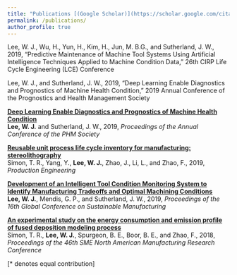 ```yaml
---
title: "Publications [(Google Scholar)](https://scholar.google.com/citations?hl=en&user=_j_0jLYg2kcC&view_op=list_works&sortby=pubdate)"
permalink: /publications/
author_profile: true
---
```




Lee, W. J., Wu, H., Yun, H., Kim, H., Jun, M. B.G., and Sutherland, J. W., 2019, “Predictive Maintenance of Machine Tool Systems Using Artificial Intelligence Techniques Applied to Machine Condition Data,” 26th CIRP Life Cycle Engineering (LCE) Conference

Lee, W. J., and Sutherland, J. W., 2019, “Deep Learning Enable Diagnostics and Prognostics of Machine Health Condition,” 2019 Annual Conference of the Prognostics and Health Management Society

<b>[Deep Learning Enable Diagnostics and Prognostics of Machine Health Condition](http://www.phmpapers.org/index.php/phmconf/article/view/919)</b> <br>
<b>Lee, W. J.</b> and Sutherland, J. W., 2019, <i>Proceedings of the Annual Conference of the PHM Society</i>

<b>[Reusable unit process life cycle inventory for manufacturing: stereolithography](https://link.springer.com/article/10.1007/s11740-019-00916-0)</b> <br>
Simon, T. R., Yang, Y., <b>Lee, W. J.</b>, Zhao, J., Li, L., and Zhao, F., 2019, <i>Production Engineering</i>

<b>[Development of an Intelligent Tool Condition Monitoring System to Identify Manufacturing Tradeoffs and Optimal Machining Conditions](https://www.sciencedirect.com/science/article/pii/S2351978919305086)</b> <br>
<b>Lee, W. J.</b>, Mendis, G. P., and Sutherland, J. W., 2019, <i>Proceedings of the 16th Global Conference on Sustainable Manufacturing</i>

<b>[An experimental study on the energy consumption and emission profile of fused deposition modeling process](https://www.sciencedirect.com/science/article/pii/S2351978918307959)</b> <br>
Simon, T. R., <b>Lee, W. J.</b>, Spurgeon, B. E., Boor, B. E., and Zhao, F., 2018, <i>Proceedings of the 46th SME North American Manufacturing Research Conference</i>



[\* denotes equal contribution]
